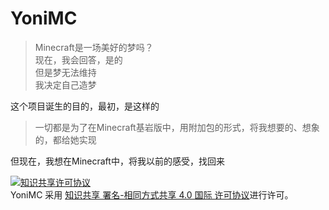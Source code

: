 # YoniMC

> Minecraft是一场美好的梦吗？  
> 现在，我会回答，是的  
> 但是梦无法维持  
> 我决定自己造梦  

这个项目诞生的目的，最初，是这样的
> 一切都是为了在Minecraft基岩版中，用附加包的形式，将我想要的、想象的，都给她实现

但现在，我想在Minecraft中，将我以前的感受，找回来

<a rel="license" href="http://creativecommons.org/licenses/by-sa/4.0/"><img alt="知识共享许可协议" style="border-width:0" src="https://i.creativecommons.org/l/by-sa/4.0/88x31.png" /></a><br /><span xmlns:dct="http://purl.org/dc/terms/" property="dct:title">YoniMC</span> 采用 <a rel="license" href="http://creativecommons.org/licenses/by-sa/4.0/">知识共享 署名-相同方式共享 4.0 国际 许可协议</a>进行许可。
